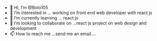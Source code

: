 - 👋 Hi, I’m @Bolo105
- 👀 I’m interested in ... working on front end web developer with react js
- 🌱 I’m currently learning ... react js
- 💞️ I’m looking to collaborate on ...react js project on web design and development
- 📫 How to reach me ...send me an email....

<!---
Bolo105/Bolo105 is a ✨ special ✨ repository because its `README.md` (this file) appears on your GitHub profile.
You can click the Preview link to take a look at your changes.
--->
